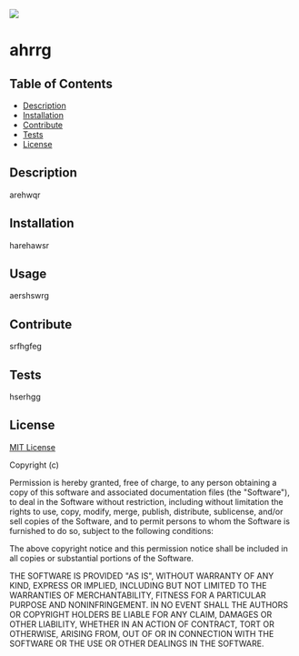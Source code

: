 
  ![](https://img.shields.io/apm/l/vim-mode)
  # ahrrg

  ## Table of Contents
  
  - [Description](#description)
  - [Installation](#installation)
  - [Contribute](#contribute)
  - [Tests](#tests)
  - [License](#license)

  ## Description
  
  arehwqr
  
  
  
  ## Installation
  
  harehawsr
  
  ## Usage
  
  aershswrg
  
  ## Contribute
  
  srfhgfeg
  
  ## Tests
  
  hserhgg

  ## License
  [MIT License](https://choosealicense.com/licenses/mit/)
  
  

  Copyright (c)

  Permission is hereby granted, free of charge, to any person obtaining a copy
  of this software and associated documentation files (the "Software"), to deal
  in the Software without restriction, including without limitation the rights
  to use, copy, modify, merge, publish, distribute, sublicense, and/or sell
  copies of the Software, and to permit persons to whom the Software is
  furnished to do so, subject to the following conditions:

  The above copyright notice and this permission notice shall be included in all
  copies or substantial portions of the Software.

  THE SOFTWARE IS PROVIDED "AS IS", WITHOUT WARRANTY OF ANY KIND, EXPRESS OR
  IMPLIED, INCLUDING BUT NOT LIMITED TO THE WARRANTIES OF MERCHANTABILITY,
  FITNESS FOR A PARTICULAR PURPOSE AND NONINFRINGEMENT. IN NO EVENT SHALL THE
  AUTHORS OR COPYRIGHT HOLDERS BE LIABLE FOR ANY CLAIM, DAMAGES OR OTHER
  LIABILITY, WHETHER IN AN ACTION OF CONTRACT, TORT OR OTHERWISE, ARISING FROM,
  OUT OF OR IN CONNECTION WITH THE SOFTWARE OR THE USE OR OTHER DEALINGS IN THE
  SOFTWARE.

